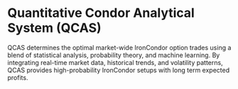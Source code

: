 # Quantitative Condor Analytical System (QCAS)
QCAS determines the optimal market-wide IronCondor option trades using a blend of statistical analysis, probability theory, and machine learning. By integrating real-time market data, historical trends, and volatility patterns, QCAS provides high-probability IronCondor setups with long term expected profits.
